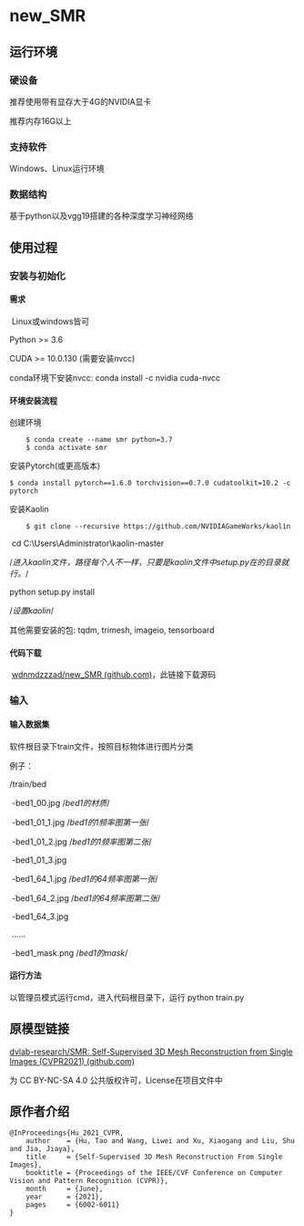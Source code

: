 # new_SMR

## 运行环境

### 硬设备

推荐使用带有显存大于4G的NVIDIA显卡

推荐内存16G以上



### 支持软件

  Windows、Linux运行环境

### 数据结构

  基于python以及vgg19搭建的各种深度学习神经网络

## 使用过程

### 安装与初始化

#### 需求

​    Linux或windows皆可

Python >= 3.6

CUDA >= 10.0.130 (需要安装nvcc)

  conda环境下安装nvcc: conda install -c nvidia cuda-nvcc

#### 环境安装流程

  创建环境

```
    $ conda create --name smr python=3.7
    $ conda activate smr
```

  安装Pytorch(或更高版本)

```
$ conda install pytorch==1.6.0 torchvision==0.7.0 cudatoolkit=10.2 -c pytorch
```

  安装Kaolin

```
    $ git clone --recursive https://github.com/NVIDIAGameWorks/kaolin
```

​    cd C:\Users\Administrator\kaolin-master

/*进入kaolin文件，路径每个人不一样，只要是kaolin文件中setup.py在的目录就行。*/

python setup.py install

/*设置kaolin*/

  其他需要安装的包: tqdm, trimesh, imageio, tensorboard

####   代码下载

​    [wdnmdzzzad/new_SMR (github.com)](https://github.com/wdnmdzzzad/new_SMR)，此链接下载源码

### 输入

#### 输入数据集

软件根目录下train文件，按照目标物体进行图片分类

例子：

/train/bed

​    -bed1_00.jpg /*bed1的材质*/

​    -bed1_01_1.jpg /*bed1的1频率图第一张*/

​    -bed1_01_2.jpg /*bed1的1频率图第二张*/

​    -bed1_01_3.jpg 

​    -bed1_64_1.jpg /*bed1的64频率图第一张*/

​    -bed1_64_2.jpg /*bed1的64频率图第二张*/

​    -bed1_64_3.jpg

​    ……

​    -bed1_mask.png /*bed1的mask*/

#### 运行方法

以管理员模式运行cmd，进入代码根目录下，运行 python train.py

## 原模型链接

[dvlab-research/SMR: Self-Supervised 3D Mesh Reconstruction from Single Images (CVPR2021) (github.com)](https://github.com/dvlab-research/SMR)

为 CC BY-NC-SA 4.0 公共版权许可，License在项目文件中

## 原作者介绍

```
@InProceedings{Hu_2021_CVPR,
    author    = {Hu, Tao and Wang, Liwei and Xu, Xiaogang and Liu, Shu and Jia, Jiaya},
    title     = {Self-Supervised 3D Mesh Reconstruction From Single Images},
    booktitle = {Proceedings of the IEEE/CVF Conference on Computer Vision and Pattern Recognition (CVPR)},
    month     = {June},
    year      = {2021},
    pages     = {6002-6011}
}
```

